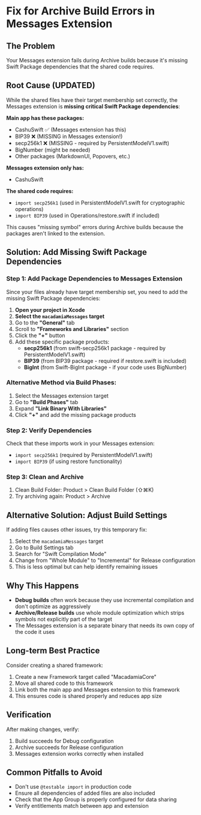 # Fix for Archive Build Errors in Messages Extension

## The Problem
Your Messages extension fails during Archive builds because it's missing Swift Package dependencies that the shared code requires.

## Root Cause (UPDATED)
While the shared files have their target membership set correctly, the Messages extension is **missing critical Swift Package dependencies**:

**Main app has these packages:**
- CashuSwift ✅ (Messages extension has this)
- BIP39 ❌ (MISSING in Messages extension!)
- secp256k1 ❌ (MISSING - required by PersistentModelV1.swift)
- BigNumber (might be needed)
- Other packages (MarkdownUI, Popovers, etc.)

**Messages extension only has:**
- CashuSwift

**The shared code requires:**
- `import secp256k1` (used in PersistentModelV1.swift for cryptographic operations)
- `import BIP39` (used in Operations/restore.swift if included)

This causes "missing symbol" errors during Archive builds because the packages aren't linked to the extension.

## Solution: Add Missing Swift Package Dependencies

### Step 1: Add Package Dependencies to Messages Extension

Since your files already have target membership set, you need to add the missing Swift Package dependencies:

1. **Open your project in Xcode**
2. **Select the `macadamiaMessages` target**
3. Go to the **"General"** tab
4. Scroll to **"Frameworks and Libraries"** section
5. Click the **"+"** button
6. Add these specific package products:
   - **secp256k1** (from swift-secp256k1 package - required by PersistentModelV1.swift)
   - **BIP39** (from BIP39 package - required if restore.swift is included)
   - **BigInt** (from Swift-BigInt package - if your code uses BigNumber)

### Alternative Method via Build Phases:
1. Select the Messages extension target
2. Go to **"Build Phases"** tab  
3. Expand **"Link Binary With Libraries"**
4. Click **"+"** and add the missing package products

### Step 2: Verify Dependencies

Check that these imports work in your Messages extension:
- `import secp256k1` (required by PersistentModelV1.swift)
- `import BIP39` (if using restore functionality)

### Step 3: Clean and Archive

1. Clean Build Folder: Product > Clean Build Folder (⇧⌘K)
2. Try archiving again: Product > Archive

## Alternative Solution: Adjust Build Settings

If adding files causes other issues, try this temporary fix:

1. Select the `macadamiaMessages` target
2. Go to Build Settings tab
3. Search for "Swift Compilation Mode"
4. Change from "Whole Module" to "Incremental" for Release configuration
5. This is less optimal but can help identify remaining issues

## Why This Happens

- **Debug builds** often work because they use incremental compilation and don't optimize as aggressively
- **Archive/Release builds** use whole module optimization which strips symbols not explicitly part of the target
- The Messages extension is a separate binary that needs its own copy of the code it uses

## Long-term Best Practice

Consider creating a shared framework:
1. Create a new Framework target called "MacadamiaCore"
2. Move all shared code to this framework
3. Link both the main app and Messages extension to this framework
4. This ensures code is shared properly and reduces app size

## Verification

After making changes, verify:
1. Build succeeds for Debug configuration
2. Archive succeeds for Release configuration
3. Messages extension works correctly when installed

## Common Pitfalls to Avoid

- Don't use `@testable import` in production code
- Ensure all dependencies of added files are also included
- Check that the App Group is properly configured for data sharing
- Verify entitlements match between app and extension
